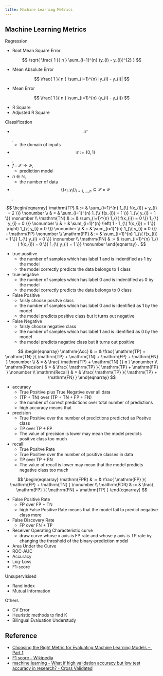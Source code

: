```yaml
---
title: Machine Learning Metrics
---
```


## Machine Learning Metrics


Regression

* Root Mean Square Error

$$
    \sqrt{
        \frac{ 1 }{ n }
        \sum_{i=1}^{n}
            (y_{i} - y_{i})^{2}
    }
$$

* Mean Absolute Error

$$
    \frac{ 1 }{ n }
    \sum_{i=1}^{n}
        |y_{i} - y_{i}|
$$

* Mean Error

$$
    \frac{ 1 }{ n }
    \sum_{i=1}^{n}
        (y_{i} - y_{i})
$$

* R Square
* Adjusted R Square

Classification

* $$\mathcal{X}$$,
    * the domain of inputs
* $$\mathcal{Y} := \{0, 1\}$$,
* $f: \mathcal{X} \rightarrow \mathcal{Y}$,
    * prediction model
* $n \in \mathbb{N}$,
    * the number of data
* $$\{(x_{i}, y_{i})\}_{i=1,\ldots,n} \subseteq \mathcal{X} \times \mathcal{Y}$$,

$$
\begin{eqnarray}
    \mathrm{TP}
    & := &
        \sum_{i=1}^{n}
            1_{\{
                f(x_{i}) + y_{i}
                =
                2
            \}}
    \nonumber
    \\
    & = &
        \sum_{i=1}^{n}
            1_{\{
                f(x_{i}) = 1
            \}}
            1_{\{
                y_{i} = 1
            \}}
    \nonumber
    \\
    \mathrm{TN}
    & := &
        \sum_{i=1}^{n}
            1_{\{
                f(x_{i}) = 0
            \}}
            1_{\{
                y_{i} = 0
            \}}
    \nonumber
    \\
    & = &
        \sum_{i=1}^{n}
            \left(
                1
                -
                1_{\{
                    f(x_{i}) = 1
                \}}
            \right)
            1_{\{
                y_{i} = 0
            \}}
    \nonumber
    \\
    & = &
        \sum_{i=1}^{n}
            1_{\{
                y_{i} = 0
            \}}
        -
        \mathrm{FP}
    \nonumber
    \\
    \mathrm{FP}
    & := &
        \sum_{i=1}^{n}
            1_{\{
                f(x_{i}) = 1
            \}}
            1_{\{
                y_{i} = 0
            \}}
    \nonumber
    \\
    \mathrm{FN}
    & := &
        \sum_{i=1}^{n}
            1_{\{
                f(x_{i}) = 0
            \}}
            1_{\{
                y_{i} = 1
            \}}
    \nonumber
\end{eqnarray}
    .
$$

* true positive
    * the number of samples which has label 1 and is indentified as 1 by the model
    * the model correctly predicts the data belongs to 1 class
* true negative
    * the number of samples which has label 0 and is indentified as 0 by the model
    * the model correctly predicts the data belongs to 0 class
* False Positive
    * falsly choose positve class
    * the number of samples which has label 0 and is identified as 1 by the model
    * the model predicts positive class but it turns out negative
* False Negative
    * falsly choose negative class
    * the number of samples which has label 1 and is identified as 0 by the model
    * the model predicts negative class but it turns out positive

$$
\begin{eqnarray}
    \mathrm{Acc}
    & := &
        \frac{
            \mathrm{TP}
            +
            \mathrm{TN}
        }{
            \mathrm{TP}
            +
            \mathrm{TN}
            +
            \mathrm{FP}
            +
            \mathrm{FN}
        }
    \nonumber
    \\
    & = &
        \frac{
            \mathrm{TP}
            +
            \mathrm{TN}
        }{
            n
        }
    \nonumber
    \\
    \mathrm{Precsion}
    & = &
        \frac{
            \mathrm{TP}
        }{
            \mathrm{TP}
            +
            \mathrm{FP}
        }
    \nonumber
    \\
    \mathrm{Recall}
    & = &
        \frac{
            \mathrm{TP}
        }{
            \mathrm{TP}
            +
            \mathrm{FN}
        }
\end{eqnarray}
$$

* accuracy
    * True Positive plus True Negative over all data
    * (TP + TN) over (TP + TN + FP + FN)
    * the number of correct predictions over total number of predictions
    * high accuracy means that 
* precision
    * True Positive over the number of predictions predicted as Positve class
    * TP over TP + FP
    * The value of precision is lower may mean the model predicts positive class too much
* recall
    * True Positve Rate
    * True Positive over the number of positive classes in data
    * TP over TP + FN
    * The value of recall is lower may mean that the model predicts negative class too much

$$
\begin{eqnarray}
    \mathrm{FPR}
    & := &
        \frac{
            \mathrm{FP}
        }{
            \mathrm{FP}
            +
            \mathrm{TN}
        }
    \nonumber
    \\
    \mathrm{FDR}
    & := &
        \frac{
            \mathrm{FP}
        }{
            \mathrm{FN}
            +
            \mathrm{TP}
        }
\end{eqnarray}
$$

* False Positive Rate
    * FP over FP + TN
    * high False Positive Rate means that the model fail to predict negative class more
* False Discovery Rate
    * FP over FN + TP
* Receiver Operating Characteristic curve
    * draw curve whose x axis is FP rate and whose y axis is TP rate by changing the threshold of the binary-prediction model
* Area Under the Curve
* ROC-AUC
* Accuracy
* Log-Loss
* F1-score

Unsupervisised

* Rand index
* Mutual Information

Others

* CV Error
* Heuristic methods to find K
* Bilingual Evaluation Understudy

## Reference
* [Choosing the Right Metric for Evaluating Machine Learning Models  –  Part 1](https://www.kdnuggets.com/2018/04/right-metric-evaluating-machine-learning-models-1.html)
* [F1 score \- Wikipedia](https://en.wikipedia.org/wiki/F1_score)
* [machine learning \- What if high validation accuracy but low test accuracy in research? \- Cross Validated](https://stats.stackexchange.com/questions/147786/what-if-high-validation-accuracy-but-low-test-accuracy-in-research)
